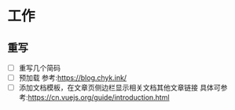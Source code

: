# 工作

## 重写

- [ ] 重写几个简码
- [ ] 预加载 参考:<https://blog.chyk.ink/>
- [ ] 添加文档模板，在文章页侧边栏显示相关文档其他文章链接 具体可参考:<https://cn.vuejs.org/guide/introduction.html>
